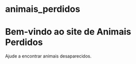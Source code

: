 # animais_perdidos
<!DOCTYPE html>
<html lang="pt-BR">
<head>
    <meta charset="UTF-8">
    <meta name="viewport" content="width=device-width, initial-scale=1.0">
    <title>Animais Perdidos</title>
</head>
<body>
    <h1>Bem-vindo ao site de Animais Perdidos</h1>
    <p>Ajude a encontrar animais desaparecidos.</p>
</body>
</html>
